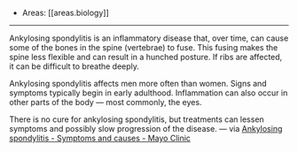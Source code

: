 
- Areas: [[areas.biology]]

---

Ankylosing spondylitis is an inflammatory disease that, over time, can cause some of the bones in the spine (vertebrae) to fuse. This fusing makes the spine less flexible and can result in a hunched posture. If ribs are affected, it can be difficult to breathe deeply.

Ankylosing spondylitis affects men more often than women. Signs and symptoms typically begin in early adulthood. Inflammation can also occur in other parts of the body — most commonly, the eyes.

There is no cure for ankylosing spondylitis, but treatments can lessen symptoms and possibly slow progression of the disease. — via [Ankylosing spondylitis - Symptoms and causes - Mayo Clinic](https://www.mayoclinic.org/diseases-conditions/ankylosing-spondylitis/symptoms-causes/syc-20354808)
